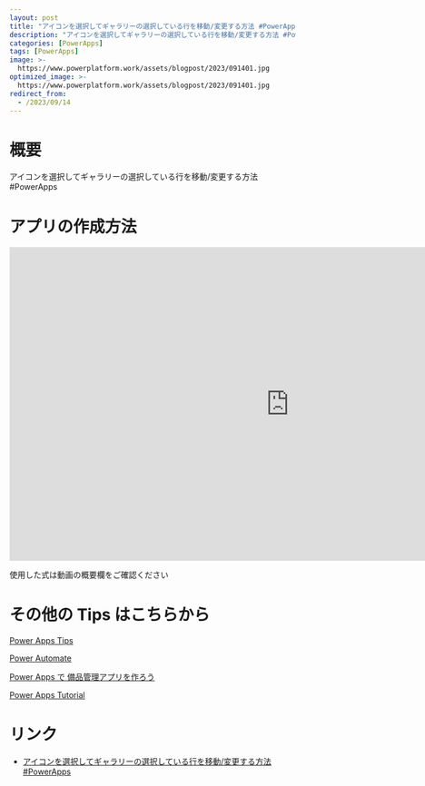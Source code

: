 ```yaml
---
layout: post
title: "アイコンを選択してギャラリーの選択している行を移動/変更する方法 #PowerApps"
description: "アイコンを選択してギャラリーの選択している行を移動/変更する方法 #PowerAppsを動画で分かりやすく解説"
categories: [PowerApps]
tags: [PowerApps]
image: >-
  https://www.powerplatform.work/assets/blogpost/2023/091401.jpg
optimized_image: >-
  https://www.powerplatform.work/assets/blogpost/2023/091401.jpg
redirect_from:
  - /2023/09/14
---
```



#  概要

アイコンを選択してギャラリーの選択している行を移動/変更する方法 #PowerApps


# アプリの作成方法

<iframe width="983" height="553" src="https://www.youtube.com/embed/rYf4f3kqS2Q" title="YouTube video player" frameborder="0" allow="accelerometer; autoplay; clipboard-write; encrypted-media; gyroscope; picture-in-picture" allowfullscreen></iframe>


使用した式は動画の概要欄をご確認ください


# その他の Tips はこちらから

[Power Apps Tips](https://www.youtube.com/watch?v=VrAQf3JQ7yM&list=PLVhFi1fb3DqakSLVMn22DDcySXh9jtzi- )


[Power Automate](https://www.youtube.com/watch?v=-YnJYT0ASEM&list=PLVhFi1fb3Dqbzic6GieqnLFgD3aTj-eHA)


[Power Apps で 備品管理アプリを作ろう](https://www.youtube.com/playlist?list=PLVhFi1fb3DqZM3HKb8Hea6XEL96990Fyn)


[Power Apps Tutorial](https://www.youtube.com/playlist?list=PLVhFi1fb3DqalxpL974VvAJvV4iWoSbe_)


# リンク


- [アイコンを選択してギャラリーの選択している行を移動/変更する方法 #PowerApps](https://www.youtube.com/watch?v=rYf4f3kqS2Q)

